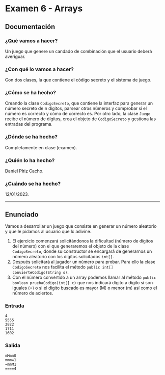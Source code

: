 # Examen 6 - Arrays

## Documentación

### ¿Qué vamos a hacer?

Un juego que genere un candado de combinación que el usuario deberá averiguar.

### ¿Con qué lo vamos a hacer?

Con dos clases, la que contiene el código secreto y el sistema de juego.

### ¿Cómo se ha hecho?

Creando la clase `CodigoSecreto`, que contiene la interfaz para generar un número secreto de n dígitos, parsear otros números y comprobar si el número es correcto y cómo de correcto es. Por otro lado, la clase `Juego` recibe el número de dígitos, crea el objeto de `CodigoSecreto` y gestiona las entradas del programa.

### ¿Dónde se ha hecho?

Completamente en clase (examen).

### ¿Quién lo ha hecho?

Daniel Píriz Cacho.

### ¿Cuándo se ha hecho?

12/01/2023.

---

## Enunciado

Vamos a desarrollar un juego que consiste en generar un número aleatorio y que le pidamos al usuario que lo adivine.
1. El ejercicio comenzará solicitándonos la dificultad (número de dígitos del número) con el que generaremos el objeto de la clase `CodigoSecreto`, donde su constructor se encargará de generarnos un número aleatorio con los dígitos solicitados `int[]`.
2. Después solicitará al jugador un número para probar. Para ello la clase `CodigoSecreto` nos facilita el método `public int[] convierteCodigo(String s)`.
3. Con el número convertido a un array podemos llamar al método `public boolean pruebaCodigo(int[] c)` que nos indicará dígito a dígito si son iguales (=) o si el dígito buscado es mayor (M) o menor (m) así como el número de aciertos.

### Entrada
```
4
5555
2822
1711
1602
```

### Salida
```
mMmm0
mmm=1
=mmM1
====4
```
